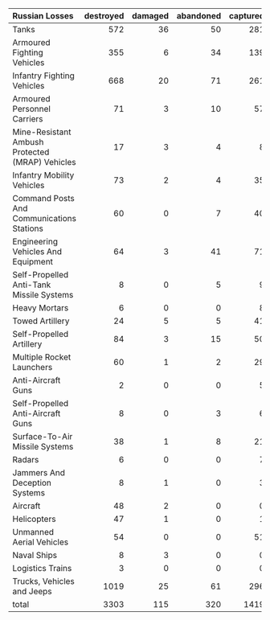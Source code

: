 | Russian Losses                                   |   destroyed |   damaged |   abandoned |   captured |   total |
|:-------------------------------------------------|------------:|----------:|------------:|-----------:|--------:|
| Tanks                                            |         572 |        36 |          50 |        281 |     939 |
| Armoured Fighting Vehicles                       |         355 |         6 |          34 |        139 |     534 |
| Infantry Fighting Vehicles                       |         668 |        20 |          71 |        261 |    1020 |
| Armoured Personnel Carriers                      |          71 |         3 |          10 |         57 |     141 |
| Mine-Resistant Ambush Protected  (MRAP) Vehicles |          17 |         3 |           4 |          8 |      32 |
| Infantry Mobility Vehicles                       |          73 |         2 |           4 |         35 |     114 |
| Command Posts And Communications Stations        |          60 |         0 |           7 |         40 |     107 |
| Engineering Vehicles And Equipment               |          64 |         3 |          41 |         71 |     179 |
| Self-Propelled Anti-Tank Missile Systems         |           8 |         0 |           5 |          9 |      22 |
| Heavy Mortars                                    |           6 |         0 |           0 |          8 |      14 |
| Towed Artillery                                  |          24 |         5 |           5 |         41 |      75 |
| Self-Propelled Artillery                         |          84 |         3 |          15 |         50 |     152 |
| Multiple Rocket Launchers                        |          60 |         1 |           2 |         29 |      92 |
| Anti-Aircraft Guns                               |           2 |         0 |           0 |          5 |       7 |
| Self-Propelled Anti-Aircraft Guns                |           8 |         0 |           3 |          6 |      17 |
| Surface-To-Air Missile Systems                   |          38 |         1 |           8 |         21 |      68 |
| Radars                                           |           6 |         0 |           0 |          7 |      13 |
| Jammers And Deception Systems                    |           8 |         1 |           0 |          3 |      12 |
| Aircraft                                         |          48 |         2 |           0 |          0 |      50 |
| Helicopters                                      |          47 |         1 |           0 |          1 |      49 |
| Unmanned Aerial Vehicles                         |          54 |         0 |           0 |         51 |     105 |
| Naval Ships                                      |           8 |         3 |           0 |          0 |      11 |
| Logistics Trains                                 |           3 |         0 |           0 |          0 |       3 |
| Trucks, Vehicles and Jeeps                       |        1019 |        25 |          61 |        296 |    1401 |
| total                                            |        3303 |       115 |         320 |       1419 |    5157 |